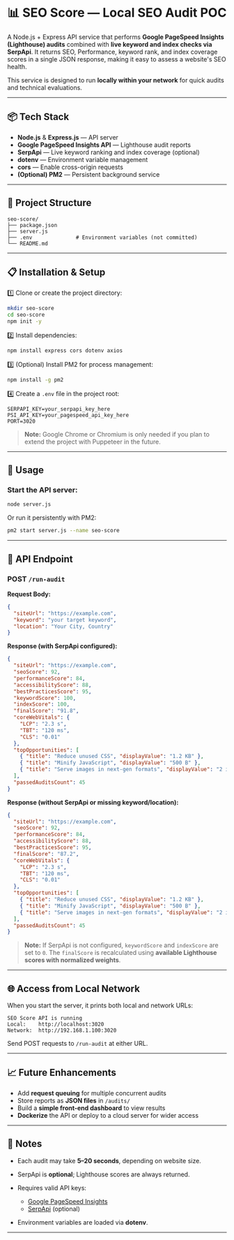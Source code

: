 # 📊 SEO Score — Local SEO Audit POC

A Node.js + Express API service that performs **Google PageSpeed Insights (Lighthouse) audits** combined with **live keyword and index checks via SerpApi**.
It returns SEO, Performance, keyword rank, and index coverage scores in a single JSON response, making it easy to assess a website's SEO health.

This service is designed to run **locally within your network** for quick audits and technical evaluations.

---

## 📦 Tech Stack

* **Node.js** & **Express.js** — API server
* **Google PageSpeed Insights API** — Lighthouse audit reports
* **SerpApi** — Live keyword ranking and index coverage (optional)
* **dotenv** — Environment variable management
* **cors** — Enable cross-origin requests
* **(Optional) PM2** — Persistent background service

---

## 📂 Project Structure

```
seo-score/
├── package.json
├── server.js
├── .env              # Environment variables (not committed)
└── README.md
```

---

## 📋 Installation & Setup

1️⃣ Clone or create the project directory:

```bash
mkdir seo-score
cd seo-score
npm init -y
```

2️⃣ Install dependencies:

```bash
npm install express cors dotenv axios
```

3️⃣ (Optional) Install PM2 for process management:

```bash
npm install -g pm2
```

4️⃣ Create a `.env` file in the project root:

```env
SERPAPI_KEY=your_serpapi_key_here
PSI_API_KEY=your_pagespeed_api_key_here
PORT=3020
```

> **Note:** Google Chrome or Chromium is only needed if you plan to extend the project with Puppeteer in the future.

---

## 📝 Usage

### Start the API server:

```bash
node server.js
```

Or run it persistently with PM2:

```bash
pm2 start server.js --name seo-score
```

---

## 📡 API Endpoint

### POST `/run-audit`

**Request Body:**

```json
{
  "siteUrl": "https://example.com",
  "keyword": "your target keyword",
  "location": "Your City, Country"
}
```

**Response (with SerpApi configured):**

```json
{
  "siteUrl": "https://example.com",
  "seoScore": 92,
  "performanceScore": 84,
  "accessibilityScore": 88,
  "bestPracticesScore": 95,
  "keywordScore": 100,
  "indexScore": 100,
  "finalScore": "91.8",
  "coreWebVitals": {
    "LCP": "2.3 s",
    "TBT": "120 ms",
    "CLS": "0.01"
  },
  "topOpportunities": [
    { "title": "Reduce unused CSS", "displayValue": "1.2 KB" },
    { "title": "Minify JavaScript", "displayValue": "500 B" },
    { "title": "Serve images in next-gen formats", "displayValue": "2 images" }
  ],
  "passedAuditsCount": 45
}
```

**Response (without SerpApi or missing keyword/location):**

```json
{
  "siteUrl": "https://example.com",
  "seoScore": 92,
  "performanceScore": 84,
  "accessibilityScore": 88,
  "bestPracticesScore": 95,
  "finalScore": "87.2",
  "coreWebVitals": {
    "LCP": "2.3 s",
    "TBT": "120 ms",
    "CLS": "0.01"
  },
  "topOpportunities": [
    { "title": "Reduce unused CSS", "displayValue": "1.2 KB" },
    { "title": "Minify JavaScript", "displayValue": "500 B" },
    { "title": "Serve images in next-gen formats", "displayValue": "2 images" }
  ],
  "passedAuditsCount": 45
}
```

> **Note:** If SerpApi is not configured, `keywordScore` and `indexScore` are set to `0`. The `finalScore` is recalculated using **available Lighthouse scores with normalized weights**.

---

## 🌐 Access from Local Network

When you start the server, it prints both local and network URLs:

```
SEO Score API is running
Local:    http://localhost:3020
Network:  http://192.168.1.100:3020
```

Send POST requests to `/run-audit` at either URL.

---

## 📈 Future Enhancements

* Add **request queuing** for multiple concurrent audits
* Store reports as **JSON files** in `/audits/`
* Build a **simple front-end dashboard** to view results
* **Dockerize** the API or deploy to a cloud server for wider access

---

## 📌 Notes

* Each audit may take **5–20 seconds**, depending on website size.
* SerpApi is **optional**; Lighthouse scores are always returned.
* Requires valid API keys:

  * [Google PageSpeed Insights](https://developers.google.com/speed/docs/insights/v5/get-started)
  * [SerpApi](https://serpapi.com/) (optional)
* Environment variables are loaded via **dotenv**.

---

